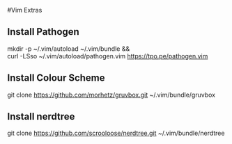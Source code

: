 #Vim Extras

## Install Pathogen
mkdir -p ~/.vim/autoload ~/.vim/bundle && \
curl -LSso ~/.vim/autoload/pathogen.vim https://tpo.pe/pathogen.vim

## Install Colour Scheme
git clone https://github.com/morhetz/gruvbox.git ~/.vim/bundle/gruvbox

## Install nerdtree
git clone https://github.com/scrooloose/nerdtree.git ~/.vim/bundle/nerdtree
